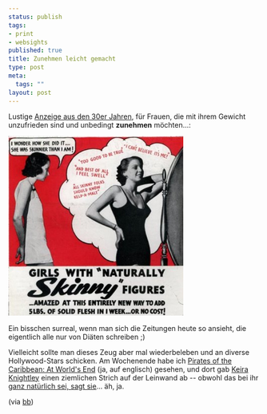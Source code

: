 ```yaml
--- 
status: publish
tags: 
- print
- websights
published: true
title: Zunehmen leicht gemacht
type: post
meta: 
  tags: ""
layout: post
---
```

Lustige <a href="http://blog.modernmechanix.com/2007/05/26/kelp-o-malt-skinny-girls/">Anzeige aus den 30er Jahren</a>, für Frauen, die mit ihrem Gewicht unzufrieden sind und unbedingt <strong>zunehmen</strong> möchten...:

<img src='/media/wp/2007/06/einfach-zunehmen.jpg' alt='Naturally Skinny' />

Ein bisschen surreal, wenn man sich die Zeitungen heute so ansieht, die eigentlich alle nur von Diäten schreiben ;)

Vielleicht sollte man dieses Zeug aber mal wiederbeleben und an diverse Hollywood-Stars schicken. Am Wochenende habe ich <a href="http://www.imdb.com/title/tt0449088/">Pirates of the Caribbean: At World's End</a> (ja, auf englisch) gesehen, und dort gab <a href="http://www.imdb.com/name/nm0461136/">Keira Knightley</a> einen ziemlichen Strich auf der Leinwand ab -- obwohl das bei ihr <a href="http://celebodies.wordpress.com/2007/05/03/are-we-too-hard-on-skinny-people/">ganz natürlich sei, sagt sie</a>... äh, ja.

(via <a href="http://www.boingboing.net/2007/05/26/ad_from_1934_promise.html">bb</a>)
